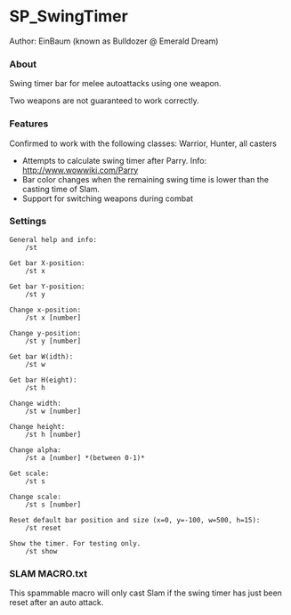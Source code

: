 
# SP_SwingTimer

Author: EinBaum (known as Bulldozer @ Emerald Dream)

### About

Swing timer bar for melee autoattacks using one weapon.

Two weapons are not guaranteed to work correctly.

### Features

Confirmed to work with the following classes: Warrior, Hunter, all casters

- Attempts to calculate swing timer after Parry. Info: http://www.wowwiki.com/Parry
- Bar color changes when the remaining swing time is lower than the casting time of Slam.
- Support for switching weapons during combat

### Settings

	General help and info:
		/st

	Get bar X-position:
		/st x

	Get bar Y-position:
		/st y

	Change x-position:
		/st x [number]

	Change y-position:
		/st y [number]

	Get bar W(idth):
		/st w

	Get bar H(eight):
		/st h

	Change width:
		/st w [number]

	Change height:
		/st h [number]

	Change alpha:
		/st a [number] *(between 0-1)*

	Get scale:
		/st s

	Change scale:
		/st s [number]

	Reset default bar position and size (x=0, y=-100, w=500, h=15):
		/st reset

	Show the timer. For testing only.
		/st show

### SLAM MACRO.txt

This spammable macro will only cast Slam if the swing timer has just been reset after an auto attack.
